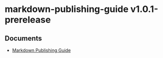 # markdown-publishing-guide v1.0.1-prerelease

Documents
--------
* [Markdown Publishing Guide](markdown-publishing-guide.md)
